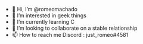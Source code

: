 - 👋 Hi, I’m @romeomachado
- 👀 I’m interested in geek things
- 🌱 I’m currently learning C
- 💞️ I’m looking to collaborate on a stable relationship
- 📫 How to reach me Discord : just_romeo#4581

<!---
romeomachado/romeomachado is a ✨ special ✨ repository because its `README.md` (this file) appears on your GitHub profile.
You can click the Preview link to take a look at your changes.
--->
